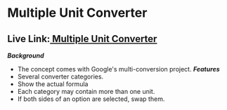 # Multiple Unit Converter
## Live Link:[ Multiple Unit Converter](https://emrul-hasan.github.io/Js-Multiple-Unit-Converter/)
***Background***
* The concept comes with Google's multi-conversion project.
***Features***
* Several converter categories.
* Show the actual formula
* Each category may contain more than one unit.
* If both sides of an option are selected, swap them.

